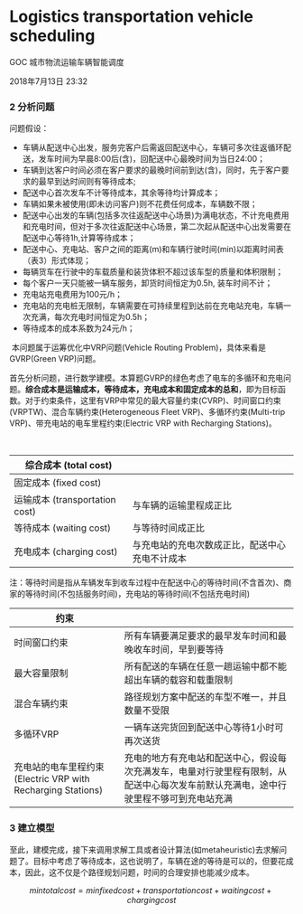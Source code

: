 # Logistics transportation vehicle scheduling

GOC 城市物流运输车辆智能调度

2018年7月13日 23:32

### 2 分析问题

问题假设：

- 车辆从配送中心出发，服务完客户后需返回配送中心，车辆可多次往返循环配送，发车时间为早晨8:00后(含)，回配送中心最晚时间为当日24:00；
- 车辆到达客户时间必须在客户要求的最晚时间前到达(含)，同时，先于客户要求的最早到达时间则有等待成本;
- 配送中心首次发车不计等待成本，其余等待均计算成本；
- 车辆如果未被使用(即未访问客户)则不花费任何成本，车辆数不限； 
- 配送中心出发的车辆(包括多次往返配送中心场景)为满电状态，不计充电费用和充电时间，但对于多次往返配送中心场景，第二次起从配送中心出发需要在配送中心等待1h,计算等待成本； 
- 配送中心、充电站、客户之间的距离(m)和车辆行驶时间(min)以距离时间表（表3）形式体现；  
- 每辆货车在行驶中的车载质量和装货体积不超过该车型的质量和体积限制； 
- 每个客户一天只能被一辆车服务，卸货时间恒定为0.5h, 装车时间不计； 
- 充电站充电费用为100元/h； 
- 充电站的充电桩无限制，车辆需要在可持续里程到达前在充电站充电，车辆一次充满，每次充电时间恒定为0.5h； 
- 等待成本的成本系数为24元/h；

​	本问题属于运筹优化中VRP问题(Vehicle Routing Problem)，具体来看是GVRP(Green VRP)问题。

​	首先分析问题，进行数学建模。本算题GVRP的绿色考虑了电车的多循环和充电问题。**综合成本是运输成本，等待成本，充电成本和固定成本的总和**，即为目标函数。对于约束条件，这里有VRP中常见的最大容量约束(CVRP)、时间窗口约束(VRPTW)、混合车辆约束(Heterogeneous Fleet VRP)、多循环约束(Multi-trip VRP)、带充电站的电车里程约束(Electric VRP with Recharging Stations)。

​	

| 综合成本 (total cost)          |                                                |
| ------------------------------ | ---------------------------------------------- |
| 固定成本 (fixed cost)          |                                                |
| 运输成本 (transportation cost) | 与车辆的运输里程成正比                         |
| 等待成本 (waiting cost)        | 与等待时间成正比                               |
| 充电成本 (charging cost)       | 与充电站的充电次数成正比，配送中心充电不计成本 |

注：等待时间是指从车辆发车到收车过程中在配送中心的等待时间(不含首次)、商家的等待时间(不包括服务时间)，充电站的等待时间(不包括充电时间)



| 约束                                                        |                                                              |
| ----------------------------------------------------------- | ------------------------------------------------------------ |
| 时间窗口约束                                                | 所有车辆要满足要求的最早发车时间和最晚收车时间，早到要等待   |
| 最大容量限制                                                | 所有配送的车辆在任意一趟运输中都不能超出车辆的载容和载重限制 |
| 混合车辆约束                                                | 路径规划方案中配送的车型不唯一，并且数量不受限               |
| 多循环VRP                                                   | 一辆车送完货回到配送中心等待1小时可再次送货                  |
| 充电站的电车里程约束(Electric VRP with Recharging Stations) | 充电的地方有充电站和配送中心，假设每次充满发车，电量对行驶里程有限制，从配送中心每次发车前默认充满电，途中行驶里程不够可到充电站充满 |



### 3 建立模型

​	至此，建模完成，接下来调用求解工具或者设计算法(如metaheuristic)去求解问题了。目标中考虑了等待成本，这也说明了，车辆在途的等待是可以的，但要花成本，因此，这不仅是个路径规划问题，时间的合理安排也能减少成本。  

$$ min{total cost} = min{fixed cost+transportation cost+waiting cost+charging cost} $$ 

